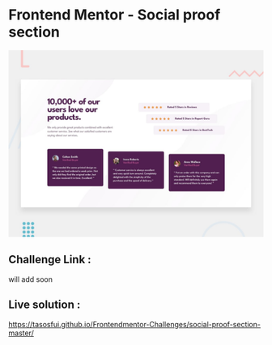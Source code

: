 # Frontend Mentor - Social proof section

![Design preview for the Social proof section coding challenge](./design/desktop-preview.jpg)

## Challenge Link :

will add soon

## Live solution :

https://tasosfui.github.io/Frontendmentor-Challenges/social-proof-section-master/
